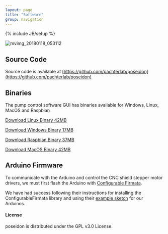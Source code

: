 ```yaml
---
layout: page
title: "Software"
group: navigation
---
```


{% include JB/setup %}


![mvimg_20180118_053112](https://user-images.githubusercontent.com/12504176/35100644-604b45a4-fc11-11e7-904a-45e804750611.jpg)

## Source Code

Source code is available at [https://github.com/pachterlab/poseidon](https://github.com/pachterlab/poseidon)

## Binaries
The pump control software GUI has binaries available for Windows, Linux, MacOS and Raspbian

[Download Linux Binary 42MB](https://github.com/pachterlab/poseidon/raw/master/software/binaries/pump_interface_linux_v0.025.1)

[Download Windows Binary 17MB](https://github.com/pachterlab/poseidon/raw/master/software/binaries/pump_interface_windows_v0.025.1.exe)

[Download Raspbian Binary 37MB](https://github.com/pachterlab/poseidon/raw/master/software/binaries/pump_interface_raspi_v0.025.1)

[Download MacOS Binary 42MB](https://github.com/pachterlab/poseidon/raw/master/software/binaries/pump_interface_osx_v0.025.1)


## Arduino Firmware
To communicate with the Arduino and control the CNC shield stepper motor drivers, we must first flash the Arduino with [Configurable Firmata](https://www.github.com/firmata/ConfigurableFirmata).

We have had success following their instructions for installing the ConfigurableFirmata library and using their [example sketch](https://www.github.com/firmata/ConfigurableFirmata/examples/ConfigurableFirmata/Configurablefirmata.ino) for our Arduinos.


#### License

poseidon is distributed under the GPL v3.0 License.
